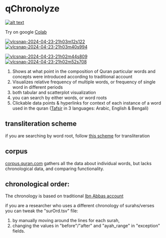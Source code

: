 # qChronolyze
[![alt text](https://img.youtube.com/vi/UnMy8_y4Ga4/0.jpg)](https://youtu.be/UnMy8_y4Ga4;start=80)


Try on google <a href="https://colab.research.google.com/drive/1Su624t2FdQdWnnZTdl1_pz2bH7DujU2G?usp=sharing" target="_blank">Colab<a>


<a href="https://ibb.co/p0YPPRr"><img src="https://i.ibb.co/p0YPPRr/vlcsnap-2024-04-23-21h03m12s122.png" alt="vlcsnap-2024-04-23-21h03m12s122" border="0"></a> <a href="https://ibb.co/5khCqsD"><img src="https://i.ibb.co/5khCqsD/vlcsnap-2024-04-23-21h03m40s994.png" alt="vlcsnap-2024-04-23-21h03m40s994" border="0"></a>  

<a href="https://ibb.co/jMMVvx0"><img src="https://i.ibb.co/jMMVvx0/vlcsnap-2024-04-23-21h02m44s809.png" alt="vlcsnap-2024-04-23-21h02m44s809" border="0"></a> <a href="https://ibb.co/vZjz4ZZ"><img src="https://i.ibb.co/vZjz4ZZ/vlcsnap-2024-04-23-21h02m52s708.png" alt="vlcsnap-2024-04-23-21h02m52s708" border="0"></a>

1) Shows at what point in the composition of Quran particular words and concepts were introduced according to traditional account
2) Visualizes relative frequency of multiple words, or frequency of single word in different periods
3) both tabular and scatterplot visualization
4) you can search by either words, or word roots 
5) Clickable data points & hyperlinks for context of each instance of a word used in the quran ([Tafsir](https://quran.com/2:102/tafsirs/en-tafisr-ibn-kathir) in 3 languages: Arabic, English & Bengali)

## transliteration scheme
if you are searching by word root, follow [this scheme](https://corpus.quran.com/java/buckwalter.jsp) for transliteration

## corpus

[corpus.quran.com](https://corpus.quran.com/qurandictionary.jsp?q=klm) gathers all the data about individual words, but lacks chronological data, and comparing functionality.

## chronological order:
The chronology is based on traditional [Ibn Abbas account](https://tanzil.net/docs/revelation_order)

if you are a researcher who uses a different chronology of surahs/verses you can tweak the "surOrd.tsv" file:
1) by manually moving around the lines for each surah, 
2) changing the values in "before"/"after" and "ayah_range" in "exception" fields.

